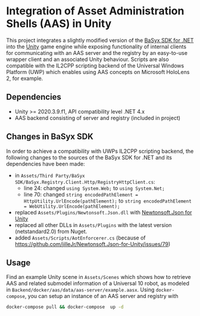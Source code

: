 # Integration of Asset Administration Shells (AAS) in Unity
This project integrates a slightly modified version of the [BaSyx SDK for .NET](https://git.eclipse.org/r/plugins/gitiles/basyx/basyx/+/refs/heads/master/sdks/dotnet/) into the [Unity](https://www.unity.com/) game engine while exposing functionality of internal clients for communicating with an AAS server and the registry by an easy-to-use wrapper client and an associated Unity behaviour. Scripts are also compatible with the IL2CPP scripting backend of the Universal Windows Platform (UWP) which enables using AAS concepts on Microsoft HoloLens 2, for example.

## Dependencies
- Unity >= 2020.3.9.f1, API compatibility level .NET 4.x
- AAS backend consisting of server and registry (included in project)


## Changes in BaSyx SDK
In order to achieve a compatibility with UWPs IL2CPP scripting backend, the following changes to the sources of the BaSyx SDK for .NET and its dependencies have been made:
- in `Assets/Third Party/BaSyx SDK/BaSyx.Registry.Client.Http/RegistryHttpClient.cs`:
    - line 24: changed `using System.Web;` to `using System.Net;`
    - line 70: changed `string encodedPathElement = HttpUtility.UrlEncode(pathElement);` to `string encodedPathElement = WebUtility.UrlEncode(pathElement);` 
- replaced `Assets/Plugins/Newtonsoft.Json.dll` with [Newtonsoft.Json for Unity](https://github.com/jilleJr/Newtonsoft.Json-for-Unity) 
- replaced all other DLLs in `Assets/Plugins` with the latest version (netstandard2.0) from Nuget.
- added `Assets/Scripts/AotEnforcerer.cs` (because of https://github.com/jilleJr/Newtonsoft.Json-for-Unity/issues/79)

## Usage
Find an example Unity scene in `Assets/Scenes` which shows how to retrieve AAS and related submodel information of a Universal 10 robot, as modeled in `Backend/docker/aas/data/aas-server/example.aasx`. Using `docker-compose`, you can setup an instance of an AAS server and registry with
```bash
docker-compose pull && docker-compose  up -d
```
